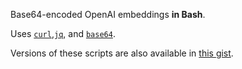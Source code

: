 <!-- SPDX-License-Identifier: 0BSD -->

Base64-encoded OpenAI embeddings **in Bash**.

Uses
[`curl`](https://curl.se/docs/manpage.html),[`jq`](https://stedolan.github.io/jq/manual/),
and [`base64`](https://ss64.com/bash/base64.html).

Versions of these scripts are also available in [this
gist](https://gist.github.com/EliahKagan/97e4b60c5c77f062c41e34bd42ec75f8).
